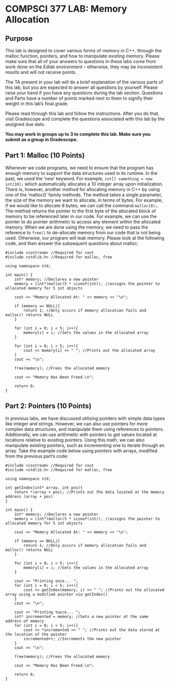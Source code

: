 # COMPSCI 377 LAB: Memory Allocation

## Purpose

This lab is designed to cover various forms of memory in C++, through the malloc function, pointers, and how to manipulate existing memory. Please make sure that all of your answers to questions in these labs come from work done on the Edlab environment – otherwise, they may be inconsistent results and will not receive points.

The TA present in your lab will do a brief explanation of the various parts of this lab, but you are expected to answer all questions by yourself. Please raise your hand if you have any questions during the lab section. Questions and Parts have a number of points marked next to them to signify their weight in this lab’s final grade.

Please read through this lab and follow the instructions. After you do that, visit Gradescope and complete the questions associated with this lab by the assigned due date.

**You may work in groups up to 3 to complete this lab. Make sure you submit as a group in Gradescope.**

## Part 1: Malloc (10 Points)

Whenever we code programs, we need to ensure that the program has enough memory to support the data structures used in its runtime. In the past, we used the ‘new’ keyword. For example, `int[] something = new int[10];` which automatically allocates a 10 integer array upon initialization. There is, however, another method for allocating memory in C++ by using one of the ‘malloc()’ family methods. The method takes a single parameter, the size of the memory we want to allocate, in terms of bytes. For example, if we would like to allocate 8 bytes, we can call the command `malloc(8);`. The method returns the pointer to the first byte of the allocated block of memory to be referenced later in our code. For example, we can use the pointer to do pointer arithmetic to access any element within the allocated memory. When we are done using the memory, we need to pass the reference to `free()` to de-allocate memory from our code that is not being used. Otherwise, our program will leak memory. Please look at the following code, and then answer the subsequent questions about malloc:

```
#include <iostream> //Required for cout
#include <stdlib.h> //Required for malloc, free

using namespace std;

int main() {
	int* memory; //Declares a new pointer
	memory = (int*)malloc(5 * sizeof(int)); //assigns the pointer to allocated memory for 5 int objects

	cout << "Memory Allocated At: " << memory << "\n";
	
	if (memory == NULL){
		return 1; //Only occurs if memory allocation fails and malloc() returns NULL
	}

	for (int i = 0; i < 5; i++){
		memory[i] = i; //Sets the values in the allocated array
	}

	for (int i = 0; i < 5; i++){
		cout << memory[i] << " "; //Prints out the allocated array
	}
	cout << "\n";

	free(memory); //Frees the allocated memory

	cout << "Memory Has Been Freed.\n";

	return 0;
}
```

## Part 2: Pointers (10 Points)
In previous labs, we have discussed utilizing pointers with simple data types like integer and strings. However, we can also use pointers for more complex data structures, and manipulate them using references to pointers. Additionally, we can use arithmetic with pointers to get values located at locations relative to existing pointers. Using this math, we can also manipulate existing pointers, such as incrementing one to iterate through an array. Take the example code below using pointers with arrays, modified from the previous part’s code:

```
#include <iostream> //Required for cout
#include <stdlib.h> //Required for malloc, free

using namespace std;

int getIndex(int* array, int pos){
	return *(array + pos); //Prints out the data located at the memory address (array + pos)
}

int main() {
	int* memory; //Declares a new pointer
	memory = (int*)malloc(5 * sizeof(int)); //assigns the pointer to allocated memory for 5 int objects

	cout << "Memory Allocated At: " << memory << "\n";
	
	if (memory == NULL){
		return 1; //Only occurs if memory allocation fails and malloc() returns NULL
	}

	for (int i = 0; i < 5; i++){
		memory[i] = i; //Sets the values in the allocated array
	}

	cout << "Printing once... ";
	for (int i = 0; i < 5; i++){
		cout << getIndex(memory, i) << " "; //Prints out the allocated array using a modified pointer via getIndex()
	}
	cout << "\n";

	cout << "Printing twice... ";
	int* incremented = memory; //Sets a new pointer at the same address of memory
	for (int i = 0; i < 5; i++){
		cout << *incremented << " "; //Prints out the data stored at the location of the pointer
		incremented++; //Increments the new pointer
	}
	cout << "\n";

	free(memory); //Frees the allocated memory

	cout << "Memory Has Been Freed.\n";

	return 0;
}
```
